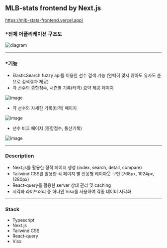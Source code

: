 ## MLB-stats frontend by Next.js

https://mlb-stats-frontend.vercel.app/


### *전체 어플리케이션 구조도

![diagram](https://user-images.githubusercontent.com/34852597/193076517-141717da-5656-41f7-adf1-b54768ecab72.png)

---

### *기능
- ElasticSearch fuzzy api를 이용한 선수 검색 기능 (완벽히 맞지 않아도 유사도 순으로 검색결과 제공)
- 각 선수의 종합점수, 시즌별 기록(타격) 요약 제공 페이지

![image](https://user-images.githubusercontent.com/34852597/193816475-9cb6e467-c4a0-4b3c-9bfa-4ad6eedd6a1b.png)

- 각 선수의 자세한 기록(타격) 페이지

![image](https://user-images.githubusercontent.com/34852597/193813415-bb090221-6078-4ea0-aece-4bb4e3f1a70a.png)

- 선수 비교 페이지 (종합점수, 통산기록)

![image](https://user-images.githubusercontent.com/34852597/193813647-c8cbe3f1-3415-4445-9cd5-ef4ab23a9a6c.png)

---

### Description 
- Next.js를 활용한 정적 페이지 생성 (index, search, detail, compare)
- Tailwind CSS를 활용한 각 페이지 별 반응형 레이아웃 구현 (768px, 1024px, 1280px)
- React-query를 활용한 server 상태 관리 및 caching
- 시각화 라이브러리 중 하나인 Visx를 사용하여 각종 데이터 시각화

---

### Stack
- Typescript
- Next.js
- Tailwind CSS
- React-query
- Visx
